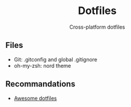 <div align="center">

# Dotfiles

Cross-platform dotfiles
</div>

## Files
- Git: .gitconfig and global .gitignore
- oh-my-zsh: nord theme

## Recommandations
- [Awesome dotfiles](https://github.com/webpro/awesome-dotfiles)
